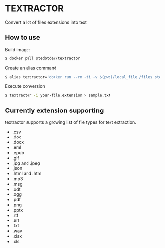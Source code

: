 # TEXTRACTOR
Convert a lot of files extensions into text

## How to use

Build image:
```bash
$ docker pull stedotdev/textractor
```
Create an alias command
```bash
$ alias textractor='docker run --rm -ti -v $(pwd)/local_file:/files stedotdev/textractor'
```

Execute conversion
```bash
$ textractor -i your-file.extension > sample.txt
```

## Currently extension supporting
textractor supports a growing list of file types for text extraction.

- .csv
- .doc
- .docx
- .eml
- .epub
- .gif
- .jpg and .jpeg
- .json
- .html and .htm
- .mp3
- .msg
- .odt
- .ogg
- .pdf
- .png
- .pptx
- .rtf
- .tiff
- .txt
- .wav
- .xlsx
- .xls
